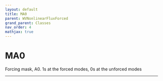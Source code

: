 ```yaml
---
layout: default
title: MA0
parent: WVNonlinearFluxForced
grand_parent: Classes
nav_order: 4
mathjax: true
---
```


#  MA0

Forcing mask, A0. 1s at the forced modes, 0s at the unforced modes


---

